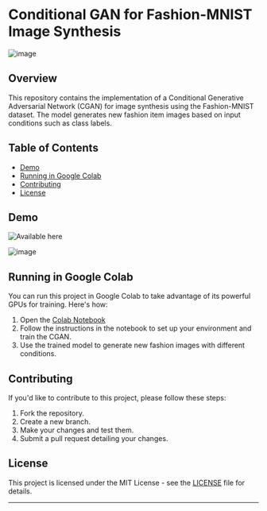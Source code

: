 # Conditional GAN for Fashion-MNIST Image Synthesis

![image](https://github.com/Takshi18/Conditional-GAN-for-Fashion-MNIST-Image-Synthesis/assets/121176455/f99d4f30-b40e-44de-a312-23f0e8ead326)


## Overview

This repository contains the implementation of a Conditional Generative Adversarial Network (CGAN) for image synthesis using the Fashion-MNIST dataset. The model generates new fashion item images based on input conditions such as class labels.

## Table of Contents

- [Demo](#demo)
- [Running in Google Colab](#running-in-google-colab)
- [Contributing](#contributing)
- [License](#license)

## Demo

![Available here](https://colab.research.google.com/drive/1-9HMiL9OP5g9_I3TKv6yVeik1bEroEPf?usp=sharing)

![image](https://github.com/Takshi18/Conditional-GAN-for-Fashion-MNIST-Image-Synthesis/assets/121176455/47739e49-cab6-415b-8256-7d997f1e1c73)


## Running in Google Colab

You can run this project in Google Colab to take advantage of its powerful GPUs for training. Here's how:

1. Open the [Colab Notebook](https://colab.research.google.com/drive/16iTClkZWFSiTs7GWcKzBYlIh24_Z_MYU?usp=sharing)
2. Follow the instructions in the notebook to set up your environment and train the CGAN.
3. Use the trained model to generate new fashion images with different conditions.

## Contributing

If you'd like to contribute to this project, please follow these steps:

1. Fork the repository.
2. Create a new branch.
3. Make your changes and test them.
4. Submit a pull request detailing your changes.

## License

This project is licensed under the MIT License - see the [LICENSE](LICENSE) file for details.

---


